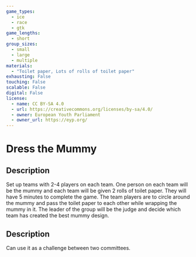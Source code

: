 ```yaml
---
game_types:
  - ice
  - race
  - gtk
game_lengths:
  - short
group_sizes:
  - small
  - large
  - multiple
materials:
  - "Toilet paper, Lots of rolls of toilet paper"
exhausting: False
touching: False
scalable: False
digital: False
license:
  - name: CC BY-SA 4.0
  - url: https://creativecommons.org/licenses/by-sa/4.0/
  - owner: European Youth Parliament
  - owner_url: https://eyp.org/
---
```

# Dress the Mummy

## Description
Set up teams with 2-4 players on each team. One person on each team will be
the mummy and each team will be given 2 rolls of toilet paper. They will have 5 minutes to complete the game. The team players are to circle around the mummy and pass the toilet paper to each other while wrapping the mummy in it. The leader of the group will be the judge and decide which team has created the best mummy design.

## Description
Can use it as a challenge between two committees.
